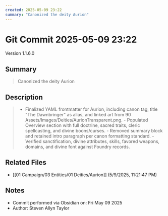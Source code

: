 ```yaml
---
created: 2025-05-09 23:22
summary: "Canonized the deity Aurion"
---
```


# Git Commit 2025-05-09 23:22

Version 1.1.6.0

## Summary
> Canonized the deity Aurion

## Description
> - Finalized YAML frontmatter for Aurion, including canon tag, title "The Dawnbringer" as alias, and linked art from 90 Assets/Images/Deities/AurionTransparent.png. - Populated Overview section with full doctrine, sacred traits, cleric spellcasting, and divine boons/curses. - Removed summary block and retained intro paragraph per canon formatting standard. - Verified sanctification, divine attributes, skills, favored weapons, domains, and divine font against Foundry records.

## Related Files
- [[01 Campaign/03 Entities/01 Deities/Aurion]] (5/9/2025, 11:21:47 PM)

## Notes
- Commit performed via Obsidian on: Fri May 09 2025
- Author: Steven Allyn Taylor

